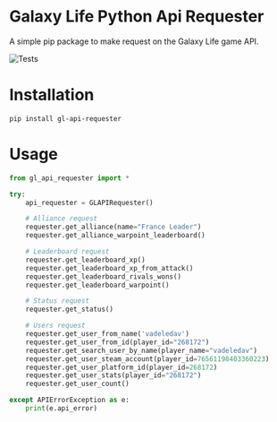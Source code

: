 # Galaxy Life Python Api Requester

A simple pip package to make request on the Galaxy Life game API.

![Tests](https://github.com/France-Leader-Galaxy-Life/GL-Python-API-Requester/actions/workflows/tests.yml/badge.svg)

# Installation

```
pip install gl-api-requester
```

# Usage

```python
from gl_api_requester import *

try:
	api_requester = GLAPIRequester()

	# Alliance request
	requester.get_alliance(name="France Leader")
	requester.get_alliance_warpoint_leaderboard()

	# Leaderboard request
	requester.get_leaderboard_xp()
	requester.get_leaderboard_xp_from_attack()
	requester.get_leaderboard_rivals_wons()
	requester.get_leaderboard_warpoint()

	# Status request
	requester.get_status()

	# Users request
	requester.get_user_from_name('vadeledav')
	requester.get_user_from_id(player_id="268172")
	requester.get_search_user_by_name(player_name="vadeledav")
	requester.get_user_steam_account(player_id=76561198403360223)
	requester.get_user_platform_id(player_id=268172)
	requester.get_user_stats(player_id="268172")
	requester.get_user_count()

except APIErrorException as e:
	print(e.api_error)
```

